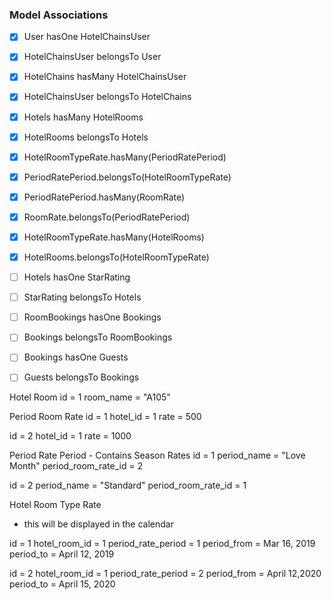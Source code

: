 ### Model Associations

- [x] User hasOne HotelChainsUser
- [x] HotelChainsUser belongsTo User

- [x] HotelChains hasMany HotelChainsUser
- [x] HotelChainsUser belongsTo HotelChains

- [x] Hotels hasMany HotelRooms
- [x] HotelRooms belongsTo Hotels

- [x] HotelRoomTypeRate.hasMany(PeriodRatePeriod)
- [x] PeriodRatePeriod.belongsTo(HotelRoomTypeRate)

- [x] PeriodRatePeriod.hasMany(RoomRate)
- [x] RoomRate.belongsTo(PeriodRatePeriod)

- [x] HotelRoomTypeRate.hasMany(HotelRooms)
- [x] HotelRooms.belongsTo(HotelRoomTypeRate)

- [ ] Hotels hasOne StarRating
- [ ] StarRating belongsTo Hotels

- [ ] RoomBookings hasOne Bookings
- [ ] Bookings belongsTo RoomBookings

- [ ] Bookings hasOne Guests
- [ ] Guests belongsTo Bookings


Hotel Room
  id = 1
  room_name = "A105"

Period Room Rate
  id = 1
  hotel_id = 1
  rate = 500

  id = 2
  hotel_id = 1
  rate = 1000

Period Rate Period - Contains Season Rates
  id = 1
  period_name = "Love Month"
  period_room_rate_id = 2

  id = 2
  period_name = "Standard"
  period_room_rate_id = 1


Hotel Room Type Rate
  - this will be displayed in the calendar

  id = 1
  hotel_room_id = 1
  period_rate_period = 1
  period_from = Mar 16, 2019
  period_to = April 12, 2019

  id = 2
  hotel_room_id = 1
  period_rate_period = 2
  period_from = April 12,2020
  period_to = April 15, 2020


